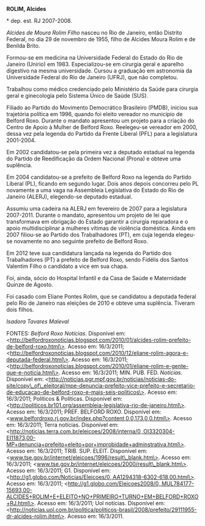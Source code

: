 **ROLIM, Alcides**

\* dep. est. RJ 2007-2008.

*Alcides de Moura Rolim Filho* nasceu no Rio de Janeiro, então Distrito
Federal, no dia 29 de novembro de 1955, filho de Alcides Moura Rolim e
de Benilda Brito.

Formou-se em medicina na Universidade Federal do Estado do Rio de
Janeiro (Unirio) em 1983. Especializou-se em cirurgia geral e aparelho
digestivo na mesma universidade. Cursou a graduação em astronomia da
Universidade Federal do Rio de Janeiro (UFRJ), que não completou.

Trabalhou como médico credenciado pelo Ministério da Saúde para cirurgia
geral e ginecologia pelo Sistema Único de Saúde (SUS).

Filiado ao Partido do Movimento Democrático Brasileiro (PMDB), iniciou
sua trajetória política em 1996, quando foi eleito vereador no município
de Belford Roxo. Durante o mandato apresentou um projeto para a criação
do Centro de Apoio à Mulher de Belford Roxo. Reelegeu-se vereador em
2000, dessa vez pela legenda do Partido da Frente Liberal (PFL) para a
legislatura 2001-2004.

Em 2002 candidatou-se pela primeira vez a deputado estadual na legenda
do Partido de Reedificação da Ordem Nacional (Prona) e obteve uma
suplência.

Em 2004 candidatou-se a prefeito de Belford Roxo na legenda do Partido
Liberal (PL), ficando em segundo lugar. Dois anos depois concorreu pelo
PL novamente a uma vaga na Assembleia Legislativa do Estado do Rio de
Janeiro (ALERJ), elegendo-se deputado estadual.

Assumiu uma cadeira na ALERJ em fevereiro de 2007 para a legislatura
2007-2011. Durante o mandato, apresentou um projeto de lei que
transformava em obrigação do Estado garantir a cirurgia reparadora e o
apoio multidisciplinar a mulheres vítimas de violência doméstica. Ainda
em 2007 filiou-se ao Partido dos Trabalhadores (PT), em cuja legenda
elegeu-se novamente no ano seguinte prefeito de Belford Roxo.

Em 2012 teve sua candidatura lançada na legenda do Partido dos
Trabalhadores (PT) a prefeito de Belford Roxo, sendo Fidélis dos Santos
Valentim Filho o candidato a vice em sua chapa.

Foi, ainda, sócio do Hospital Infantil e da Casa de Saúde e Maternidade
Quinze de Agosto.

Foi casado com Eliane Pontes Rolim, que se candidatou a deputada federal
pelo Rio de Janeiro nas eleições de 2010 e obteve uma suplência. Tiveram
dois filhos.

*Isadora Tavares Maleval*

FONTES: *Belford Roxo Notícias*. Disponível em:
\<http://belfordroxonoticias.blogspot.com/2010/01/alcides-rolim-prefeito-de-belford-roxo.html\>.
Acesso em: 16/3/2011;
\<http://belfordroxonoticias.blogspot.com/2010/12/eliane-rolim-agora-e-deputada-federal.html\>.
Acesso em: 16/3/2011;
\<http://belfordroxonoticias.blogspot.com/2010/01/eliane-rolim-e-gente-que-e-noticia.html\>.
Acesso em: 16/3/2011; MIN. PUB. FED. *Notícias*. Disponível em:
\<http://noticias.pgr.mpf.gov.br/noticias/noticias-do-site/copy\_of\_eleitoral/mpe-denuncia-prefeito-vice-prefeito-e-secretario-de-educacao-de-belford-roxo-e-mais-seis-politicos\>.
Acesso em: 16/3/2011; Políticos & Políticas. Disponível em:
\<http://politicos.br101.org/assembleia-legislativa-rio-de-janeiro.html\>.
Acesso em: 16/3/2011; PREF. BELFORD ROXO. Disponível em:
\<www.belfordroxo.rj.gov.br/index.php?content,0,0,173,0,0.html\>. Acesso
em: 16/3/2011; Terra notícias. Disponível em:
\<http://noticias.terra.com.br/eleicoes/2008/interna/0,,OI3320304-EI11873,00-MP+denuncia+prefeito+eleito+por+improbidade+adminstrativa.html\>.
Acesso em: 16/3/2011; TRIB. SUP. ELEIT. Disponível em:
\<www.tse.gov.br/internet/eleicoes/1996/result\_blank.htm\>. Acesso em:
16/3/2011; \<www.tse.gov.br/internet/eleicoes/2000/result\_blank.htm\>.
Acesso em: 16/3/2011; G1. Disponível em:
\<http://g1.globo.com/Noticias/Eleicoes/0,,AA1294318-6302-618,00.html\>.
Acesso em: 16/3/2011;
\<http://g1.globo.com/Eleicoes2008/0,,MUL784177-15693,00-ALCIDES+ROLIM+E+ELEITO+NO+PRIMEIRO+TURNO+EM+BELFORD+ROXO+RJ.html\>.
Acesso em: 16/3/2011; Uol notícias. Disponível em:
\<http://noticias.uol.com.br/politica/politicos-brasil/2008/prefeito/29111955-dr-alcides-rolim.jhtm\>.
Acesso em: 16/3/2011.
